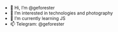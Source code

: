 - 👋 Hi, I’m @geforester
- 👀 I’m interested in technologies and photography
- 🌱 I’m currently learning JS
- 📫 Telegram: @geforester

<!---
geforester/geforester is a ✨ special ✨ repository because its `README.md` (this file) appears on your GitHub profile.
You can click the Preview link to take a look at your changes.
--->

